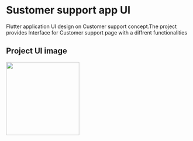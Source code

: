 # Sustomer support app UI

Flutter application UI design on Customer support concept.The project provides Interface for Customer support page with a diffrent functionalities

## Project UI image
<img src="https://github.com/Sagarnaikg/Custormer-support-app-UI/blob/master/phone.png" width=200px />
